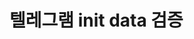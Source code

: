 # 텔레그램 init data 검증

<api-endpoint openapi-path="../../openapi/payment-swagger.json" method="POST" endpoint="/public/v1/telegram/{gameId}/init-data/validate"/>